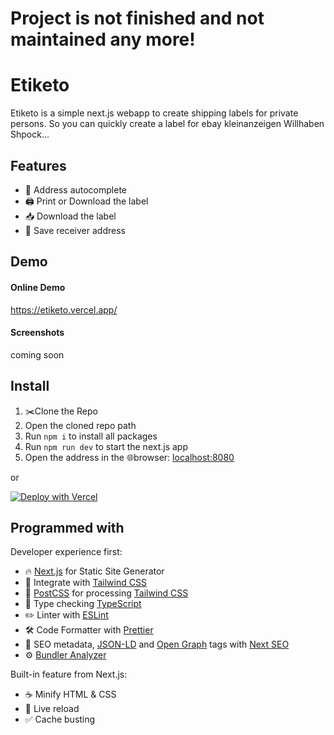# Project is not finished and not maintained any more!


# Etiketo
Etiketo is a simple next.js webapp to create shipping labels for private persons. So you can quickly create a label for ebay kleinanzeigen Willhaben Shpock...

## Features
 - 🏡 Address autocomplete
 - 🖨️ Print or Download the label
 - 📥 Download the label
 - 💾 Save receiver address


## Demo
#### Online Demo
https://etiketo.vercel.app/

#### Screenshots
coming soon



## Install
1. ✂️Clone the Repo
2. Open the cloned repo path
3. Run `npm i` to install all packages
4. Run `npm run dev` to start the next.js app
5. Open the address in the 🌐browser: [localhost:8080](http://localhost:8080/)

or

[![Deploy with Vercel](https://vercel.com/button)](https://vercel.com/new/git/external?repository-url=https%3A%2F%2Fgithub.com%2FMartin-Hausleitner%2Fetiketo)

## Programmed with
Developer experience first:

-   🔥  [Next.js](https://nextjs.org/)  for Static Site Generator
-   🎨  Integrate with  [Tailwind CSS](https://tailwindcss.com/)
-   💅  [PostCSS](https://postcss.org/)  for processing  [Tailwind CSS](https://tailwindcss.com/)
-   🎉  Type checking  [TypeScript](https://www.typescriptlang.org/)
-   ✏️  Linter with  [ESLint](https://eslint.org/)
-   🛠  Code Formatter with  [Prettier](https://prettier.io/)
-   🦊  SEO metadata,  [JSON-LD](https://developers.google.com/search/docs/guides/intro-structured-data)  and  [Open Graph](https://ogp.me/)  tags with  [Next SEO](https://github.com/garmeeh/next-seo)
-   ⚙️  [Bundler Analyzer](https://www.npmjs.com/package/@next/bundle-analyzer)


Built-in feature from Next.js:

-   ☕  Minify HTML & CSS
-   💨  Live reload
-   ✅  Cache busting

